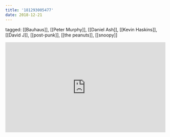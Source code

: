 ```yaml
---
title: '181293005477'
date: 2018-12-21
---
```

tagged: [[Bauhaus]], [[Peter Murphy]], [[Daniel Ash]], [[Kevin Haskins]], [[David J]], [[post-punk]], [[the peanuts]], [[snoopy]]
<iframe allow="accelerometer; autoplay; clipboard-write; encrypted-media; gyroscope; picture-in-picture" allowfullscreen="" frameborder="0" height="281" id="youtube_iframe" src="https://www.youtube.com/embed/uijtsKFpV0c?feature=oembed&amp;enablejsapi=1&amp;origin=https://safe.txmblr.com&amp;wmode=opaque" width="500"></iframe>